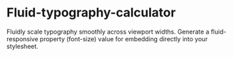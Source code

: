 # Fluid-typography-calculator
Fluidly scale typography smoothly across viewport widths. Generate a fluid-responsive property (font-size) value for embedding directly into your stylesheet.
